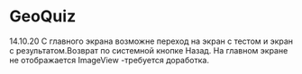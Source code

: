 # GeoQuiz
14.10.20
С главного экрана возможне переход на экран с тестом и экран с результатом.Возврат по системной кнопке Назад. На главном экране не отображается ImageView -требуется доработка.
